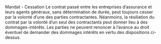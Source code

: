 Mandat - Cessation
Le contrat passé entre les entreprises d’assurance et leurs agents généraux, sans détermination de durée, peut toujours cesser par la volonté d’une des parties contractantes.
Néanmoins, la résiliation du contrat par la volonté d’un seul des contractants peut donner lieu à des dommages-intérêts.
Les parties ne peuvent renoncer à l’avance au droit éventuel de demander des dommages intérêts en vertu des dispositions ci-dessus.